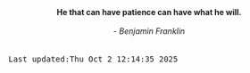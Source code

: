 
<div align="center"><b><span>He that can have patience can have what he will.</span></b><br><br><i> - Benjamin Franklin</i></div>
<br><br><kbd>Last updated:Thu Oct  2 12:14:35 2025</kbd>